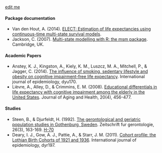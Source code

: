 
[edit me](https://github.com/IALSA/ialsa-2016-amsterdam/edit/master/literature/resources.md)

#### Package documentation
- Van den Hout, A. (2014). [ELECT: Estimation of life expectancies using continuous-time multi-state survival models](http://www.ucl.ac.uk/~ucakadl/ELECTManual_version0_1_2.pdf).
- Jackson, C. (2007). [Multi-state modelling with R: the msm package](https://cran.r-project.org/web/packages/msm/vignettes/msm-manual.pdf). Cambridge, UK.


#### Academic Papers
- Anstey, K. J., Kingston, A., Kiely, K. M., Luszcz, M. A., Mitchell, P., & Jagger, C. (2014). [The influence of smoking, sedentary lifestyle and obesity on cognitive impairment-free life expectancy](http://www.ncbi.nlm.nih.gov/pubmed/25150976). International journal of epidemiology, dyu170.   
- Lièvre, A., Alley, D., & Crimmins, E. M. (2008). [Educational differentials in life expectancy with cognitive impairment among the elderly in the United States](http://www.ncbi.nlm.nih.gov/pmc/articles/PMC2966893/). Journal of Aging and Health, 20(4), 456-477.  


#### Studies
- Steen, B., & Djurfeldt, H. (1992). [The gerontological and geriatric population studies in Gothenburg, Sweden](http://www.ncbi.nlm.nih.gov/pubmed/8337910). Zeitschrift fur gerontologie, 26(3), 163-169. [H-70](http://www.ialsa.org/study/gerontological-and-geriatric-population-studies-g%C3%B6teborg-sweden-h-70)
- Deary, I. J., Gow, A. J., Pattie, A., & Starr, J. M. (2011). [Cohort profile: the Lothian Birth Cohorts of 1921 and 1936](http://ije.oxfordjournals.org/content/early/2011/12/13/ije.dyr197.full). International journal of epidemiology, dyr197.   
